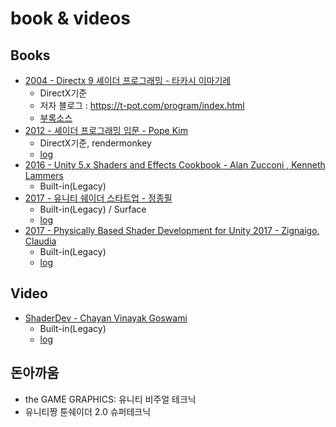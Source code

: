 # book & videos

## Books

- [2004 - Directx 9 셰이더 프로그래밍 - 타카시 이마기레](https://www.hanbit.co.kr/store/books/look.php?p_code=B9447539340)
  - DirectX기준
  - 저자 블로그 : <https://t-pot.com/program/index.html>
  - [부록소스](https://dw.hanbit.co.kr/exam/1285/cd.zip)
- [2012 - 셰이더 프로그래밍 입문 - Pope Kim](http://www.hanbit.co.kr/store/books/look.php?p_code=B8421024205)
  - DirectX기준, rendermonkey
  - [log](https://github.com/netpyoung/bs.introduction-to-shader-programming)
- [2016 - Unity 5.x Shaders and Effects Cookbook - Alan Zucconi , Kenneth Lammers](https://www.packtpub.com/product/unity-5-x-shaders-and-effects-cookbook/9781785285240)
  - Built-in(Legacy)
- [2017 - 유니티 쉐이더 스타트업 - 정종필](https://vielbooks.com/235)
  - Built-in(Legacy) / Surface
  - [log](https://github.com/netpyoung/bs.shader_startup)
- [2017 - Physically Based Shader Development for Unity 2017 - Zignaigo, Claudia](https://www.apress.com/kr/book/9781484233085)
  - Built-in(Legacy)
  - [log](https://github.com/netpyoung/bs.physically_based_shader_develop_for_unity)

## Video

- [ShaderDev -  Chayan Vinayak Goswami](https://shaderdev.com/)
  - Built-in(Legacy)
  - [log](https://github.com/netpyoung/vs.shader-developing-using-unity)

## 돈아까움

- the GAME GRAPHICS: 유니티 비주얼 테크닉
- 유니티짱 툰쉐이더 2.0 슈퍼테크닉
